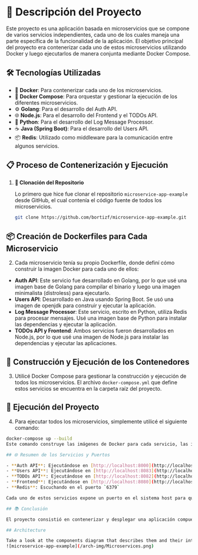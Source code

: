 # 🚀 Descripción del Proyecto

Este proyecto es una aplicación basada en microservicios que se compone de varios servicios independientes, cada uno de los cuales maneja una parte específica de la funcionalidad de la aplicación. El objetivo principal del proyecto era contenerizar cada uno de estos microservicios utilizando Docker y luego ejecutarlos de manera conjunta mediante Docker Compose.

## 🛠️ Tecnologías Utilizadas

- 🐳 **Docker**: Para contenerizar cada uno de los microservicios.
- 🧩 **Docker Compose**: Para orquestar y gestionar la ejecución de los diferentes microservicios.
- ⚙️ **Golang**: Para el desarrollo del Auth API.
- 🌐 **Node.js**: Para el desarrollo del Frontend y el TODOs API.
- 🐍 **Python**: Para el desarrollo del Log Message Processor.
- ☕ **Java (Spring Boot)**: Para el desarrollo del Users API.
- 📦 **Redis**: Utilizado como middleware para la comunicación entre algunos servicios.

## 📋 Proceso de Contenerización y Ejecución

1. **🔄 Clonación del Repositorio**

   Lo primero que hice fue clonar el repositorio `microservice-app-example` desde GitHub, el cual contenía el código fuente de todos los microservicios.

   ```bash
   git clone https://github.com/bortizf/microservice-app-example.git

## 📦 Creación de Dockerfiles para Cada Microservicio

2. Cada microservicio tenía su propio Dockerfile, donde definí cómo construir la imagen Docker para cada uno de ellos:

- **Auth API**: Este servicio fue desarrollado en Golang, por lo que usé una imagen base de Golang para compilar el binario y luego una imagen minimalista (distroless) para ejecutarlo.
- **Users API**: Desarrollado en Java usando Spring Boot. Se usó una imagen de openjdk para construir y ejecutar la aplicación.
- **Log Message Processor**: Este servicio, escrito en Python, utiliza Redis para procesar mensajes. Usé una imagen base de Python para instalar las dependencias y ejecutar la aplicación.
- **TODOs API y Frontend**: Ambos servicios fueron desarrollados en Node.js, por lo que usé una imagen de Node.js para instalar las dependencias y ejecutar las aplicaciones.

## 🔨 Construcción y Ejecución de los Contenedores

3. Utilicé Docker Compose para gestionar la construcción y ejecución de todos los microservicios. El archivo `docker-compose.yml` que define estos servicios se encuentra en la carpeta raíz del proyecto.

## 🚀 Ejecución del Proyecto

4. Para ejecutar todos los microservicios, simplemente utilicé el siguiente comando:

  ```bash
  docker-compose up --build
  Este comando construye las imágenes de Docker para cada servicio, las inicia y las conecta en la misma red de Docker (`app-network`), permitiendo que se comuniquen entre sí.

## 🌐 Resumen de los Servicios y Puertos

- **Auth API**: Ejecutándose en [http://localhost:8000](http://localhost:8000)
- **Users API**: Ejecutándose en [http://localhost:8083](http://localhost:8083)
- **TODOs API**: Ejecutándose en [http://localhost:8082](http://localhost:8082)
- **Frontend**: Ejecutándose en [http://localhost:8080](http://localhost:8080)
- **Redis**: Escuchando en el puerto `6379`

Cada uno de estos servicios expone un puerto en el sistema host para que sean accesibles desde el exterior, mientras que Docker Compose los conecta en una red interna común para que puedan comunicarse entre sí.

## 📚 Conclusión

El proyecto consistió en contenerizar y desplegar una aplicación compuesta por varios microservicios. Mediante Docker y Docker Compose, logré ejecutar y orquestar estos servicios de manera eficiente, garantizando que todos los componentes funcionaran juntos como un sistema cohesivo. La configuración de redes y puertos fue clave para permitir la comunicación interna entre los servicios y la exposición de las interfaces de usuario y API al exterior.

## Architecture

Take a look at the components diagram that describes them and their interactions.
![microservice-app-example](/arch-img/Microservices.png)
